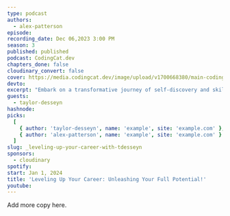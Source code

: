 ```yaml
---
type: podcast
authors:
  - alex-patterson
episode:
recording_date: Dec 06,2023 3:00 PM
season: 3
published: published
podcast: CodingCat.dev
chapters_done: false
cloudinary_convert: false
cover: https://media.codingcat.dev/image/upload/v1700668380/main-codingcatdev-photo/3_leveling-up-your-career-with-tdesseyn.png
devto:
excerpt: "Embark on a transformative journey of self-discovery and skill enhancement in 'Leveling Up Your Career,' where you'll unlock the secrets to unleashing your full potential and catapulting your professional success to new heights."
guests:
  - taylor-desseyn
hashnode:
picks:
  [
    { author: 'taylor-desseyn', name: 'example', site: 'example.com' },
    { author: 'alex-patterson', name: 'example', site: 'example.com' }
  ]
slug: _leveling-up-your-career-with-tdesseyn
sponsors:
  - cloudinary
spotify:
start: Jan 1, 2024
title: 'Leveling Up Your Career: Unleashing Your Full Potential!'
youtube:
---
```


Add more copy here.
